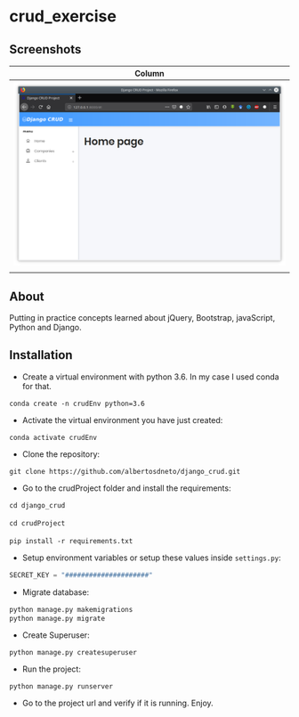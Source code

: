 # crud_exercise


## Screenshots

| Column                          |                    
|---------------------------------|
| ![Home](screenshots/01.png)     |                              
|                                 |                              

## About

Putting in practice concepts learned about jQuery, Bootstrap, javaScript, Python and Django.

## Installation

- Create a virtual environment with python 3.6. In my case I used conda for that.
```shell
conda create -n crudEnv python=3.6
```
- Activate the virtual environment you have just created:
```shell
conda activate crudEnv
```
- Clone the repository:
```shell
git clone https://github.com/albertosdneto/django_crud.git
```
- Go to the crudProject folder and install the requirements:
```shell
cd django_crud

cd crudProject

pip install -r requirements.txt
```
- Setup environment variables or setup these values inside ```settings.py```:
``` python
SECRET_KEY = "#####################"

```
- Migrate database:
```shell
python manage.py makemigrations
python manage.py migrate
```
- Create Superuser:
```shell
python manage.py createsuperuser
```
- Run the project:
```shell
python manage.py runserver
```
- Go to the project url and verify if it is running. Enjoy.
